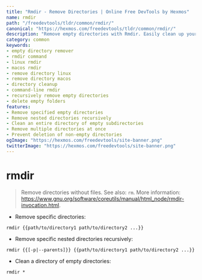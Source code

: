 ```yaml
---
title: "Rmdir - Remove Directories | Online Free DevTools by Hexmos"
name: rmdir
path: "/freedevtools/tldr/common/rmdir/"
canonical: "https://hexmos.com/freedevtools/tldr/common/rmdir/"
description: "Remove empty directories with Rmdir. Easily clean up your file system and reclaim storage space using this command-line tool. Free online tool, no registration required."
category: common
keywords:
- empty directory remover
- rmdir command
- linux rmdir
- macos rmdir
- remove directory linux
- remove directory macos
- directory cleanup
- command-line rmdir
- recursively remove empty directories
- delete empty folders
features:
- Remove specified empty directories
- Remove nested directories recursively
- Clean an entire directory of empty subdirectories
- Remove multiple directories at once
- Prevent deletion of non-empty directories
ogImage: "https://hexmos.com/freedevtools/site-banner.png"
twitterImage: "https://hexmos.com/freedevtools/site-banner.png"
---
```


# rmdir

> Remove directories without files.
> See also: `rm`.
> More information: <https://www.gnu.org/software/coreutils/manual/html_node/rmdir-invocation.html>.

- Remove specific directories:

`rmdir {{path/to/directory1 path/to/directory2 ...}}`

- Remove specific nested directories recursively:

`rmdir {{[-p|--parents]}} {{path/to/directory1 path/to/directory2 ...}}`

- Clean a directory of empty directories:

`rmdir *`
